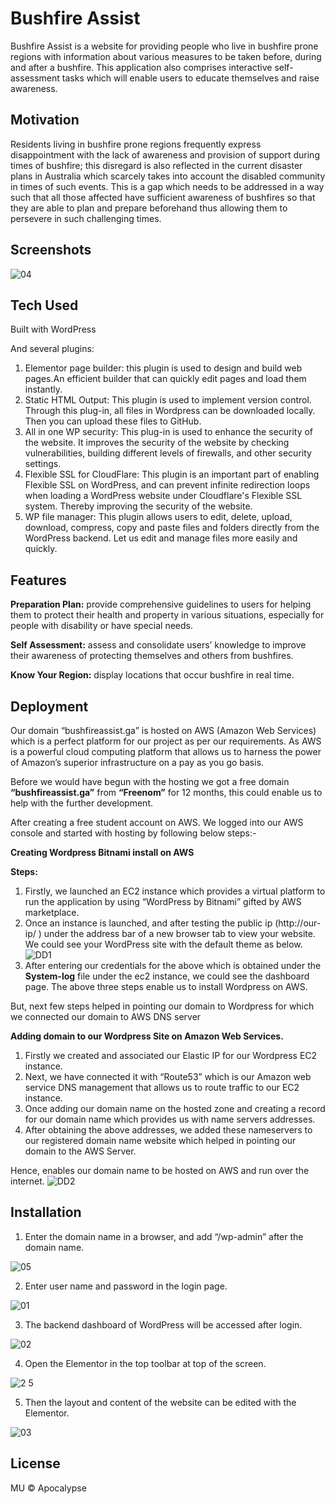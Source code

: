 # Bushfire Assist

Bushfire Assist is a website for providing people who live in bushfire prone regions with information about various measures to be taken before, during and after a bushfire. This application also comprises interactive self-assessment tasks which will enable users to educate themselves and raise awareness.

## Motivation

Residents living in bushfire prone regions frequently express disappointment with the lack of awareness and provision of support during times of bushfire; this disregard is also reflected in the current disaster plans in  Australia which scarcely takes into account the disabled community in times of such events. This is a gap which needs to be addressed in a  way such that all those affected have sufficient awareness of bushfires so that they are able to plan and prepare beforehand thus allowing them to persevere in such challenging times.

## Screenshots

![04](https://user-images.githubusercontent.com/70268577/91729054-51c41880-ebe7-11ea-8c1b-bcd231f1a3ee.png)

## Tech Used

Built with WordPress

And several plugins:
  1. Elementor page builder: this plugin is used to design and build web pages.An efficient builder that can quickly edit pages and load them instantly.
  2. Static HTML Output: This plugin is used to implement version control. Through this plug-in, all files in Wordpress can be downloaded locally. Then you can upload these files to GitHub.
  3. All in one WP security: This plug-in is used to enhance the security of the website. It improves the security of the website by checking vulnerabilities, building different levels of firewalls, and other security settings.
  4. Flexible SSL for CloudFlare: This plugin is an important part of enabling Flexible SSL on WordPress, and can prevent infinite redirection loops when loading a WordPress website under Cloudflare's Flexible SSL system. Thereby improving the security of the website.
  5. WP file manager: This plugin allows users to edit, delete, upload, download, compress, copy and paste files and folders directly from the WordPress backend. Let us edit and manage files more easily and quickly.

## Features

**Preparation Plan:** provide comprehensive guidelines to users for helping them to protect their health and property in  various situations, especially for people with disability or have special needs.

**Self Assessment:** assess and consolidate users’ knowledge to improve their awareness of protecting themselves and others from bushfires.

**Know Your Region:** display locations that occur bushfire in real time.

## Deployment

Our domain “bushfireassist.ga” is hosted on AWS (Amazon Web Services) which is a perfect platform for our project as per our requirements. As AWS is a powerful cloud computing platform that allows us to harness the power of Amazon’s superior infrastructure on a pay as you go basis. 

Before we would have begun with the hosting we got a free domain **“bushfireassist.ga”** from **“Freenom”** for 12 months, this could enable us to help with the further development.

After creating a free student account on AWS. We logged into our AWS console and started with hosting by following below steps:-

**Creating Wordpress Bitnami install on AWS**

**Steps:**

  1.	Firstly, we launched an EC2 instance which provides a virtual platform to run the application by using “WordPress by Bitnami” gifted by AWS marketplace.
  2.	Once an instance is launched, and after testing the public ip (http://our-ip/ ) under the address bar of a new browser tab to view your website. We could see your               WordPress site with the default theme as below.     
  ![DD1](https://user-images.githubusercontent.com/70268577/91739647-93f45680-ebf5-11ea-8d17-0a8805532444.png)
  3.  After entering our credentials for the above which is obtained under the **System-log** file under the ec2 instance, we could see the dashboard page.
  The above three steps enable us to install Wordpress on AWS. 

But, next few steps helped in pointing our domain to Wordpress for which we connected our domain to AWS DNS server 


**Adding domain to our Wordpress Site on Amazon Web Services.**
  1.	Firstly we created and associated our Elastic IP for our Wordpress EC2 instance.
  2.	Next, we have connected it with “Route53” which is our Amazon web service DNS management that allows us to route traffic to our EC2 instance. 
  3.	Once adding our domain name on the hosted zone and creating a record for our domain name which provides us with name servers addresses.
  4.	After obtaining the above addresses, we added these nameservers to our registered domain name website which helped in pointing our domain to the AWS Server.
  
  Hence, enables our domain name to be hosted on AWS and run over the internet.
  ![DD2](https://user-images.githubusercontent.com/70268577/91739651-95258380-ebf5-11ea-83a6-0f4514ad8f1c.png)


## Installation

  1. Enter the domain name in a browser, and add “/wp-admin” after the domain name.
  
  ![05](https://user-images.githubusercontent.com/70268577/91730004-b8960180-ebe8-11ea-9bc1-cc4715dfe95c.png)
  
  2. Enter user name and password in the login page.
  
  ![01](https://user-images.githubusercontent.com/70268577/91729038-4a9d0a80-ebe7-11ea-8613-e0786433154c.png)
  
  3. The backend dashboard of WordPress will be accessed after login. 
  
  ![02](https://user-images.githubusercontent.com/70268577/91729042-4c66ce00-ebe7-11ea-96a9-a2d9620f8b26.png)
  
  4. Open the Elementor in the top toolbar at top of the screen.
  
  ![2 5](https://user-images.githubusercontent.com/70268577/91729052-4ffa5500-ebe7-11ea-9dba-20f7ef037648.png)
  
  5. Then the layout and content of the website can be edited with  the Elementor.
  
  ![03](https://user-images.githubusercontent.com/70268577/91729048-4f61be80-ebe7-11ea-929e-870d16c7bed9.png)

## License

MU © Apocalypse

